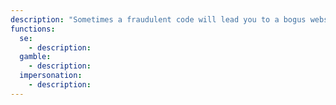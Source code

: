 ```yaml
---
description: "Sometimes a fraudulent code will lead you to a bogus website site to steal information. Other times, scammers use a QR code to launch a fraudulent payment app or spread malware. In a typical scenario, a scammer will pose as a legitimate business and post a notice about a sale or offer.\n"
functions:
  se:
    - description:
  gamble:
    - description: 
  impersonation:
    - description:
---
```

